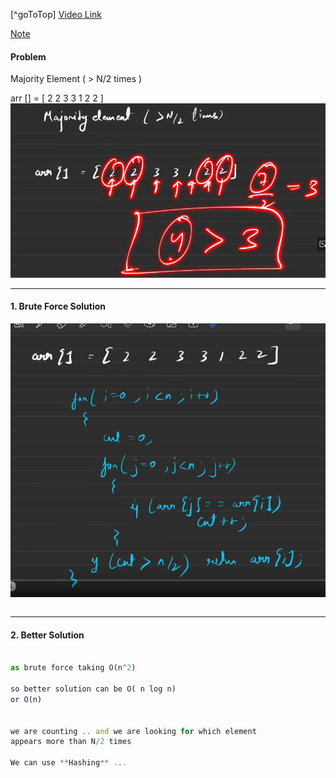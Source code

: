 [^goToTop]
[Video Link](https://www.youtube.com/watch?v=nP_ns3uSh80)


[Note]()

#### Problem

Majority Element ( > N/2 times ) 

arr [] = [ 2 2 3 3 1 2 2 ]
![alt text](image.png)

>

---
#### 1. Brute Force Solution

![alt text](image-1.png)

```

```

---
#### 2. Better Solution

```ts

as brute force taking O(n^2)

so better solution can be O( n log n)
or O(n)


we are counting .. and we are looking for which element 
appears more than N/2 times

We can use **Hashing** ...

```